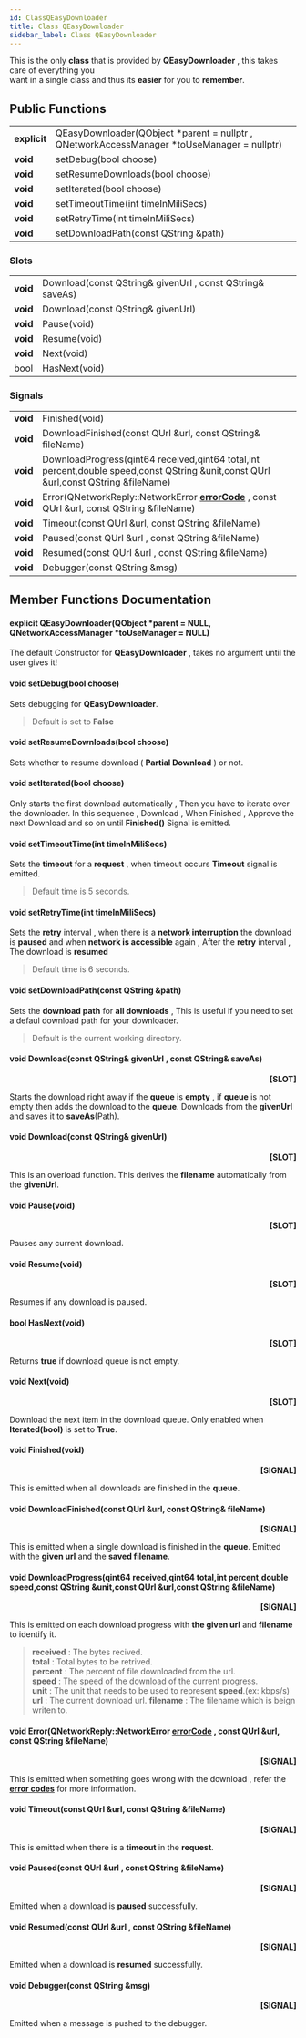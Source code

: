 ```yaml
---
id: ClassQEasyDownloader
title: Class QEasyDownloader
sidebar_label: Class QEasyDownloader
---
```


This is the only **class** that is provided by **QEasyDownloader** , this takes care of everything you   
want in a single class and thus its **easier** for you to **remember**.


## Public Functions

|	         	|				                                         						       |
|---------------|--------------------------------------------------------------------------------------|
| **explicit**  | QEasyDownloader(QObject *parent = nullptr , QNetworkAccessManager *toUseManager = nullptr)|
| **void**	    | setDebug(bool choose)								                                   |
| **void**	    | setResumeDownloads(bool choose)							                               |
| **void** 	    | setIterated(bool choose)										       |
| **void**	    | setTimeoutTime(int timeInMiliSecs)						                           |
| **void**	    | setRetryTime(int timeInMiliSecs)						                               |
| **void**      | setDownloadPath(const QString &path)                                                 |


### Slots
|		        |	    							                                                   |
|---------------|--------------------------------------------------------------------------------------|
| **void**	| Download(const QString& givenUrl , const QString& saveAs)			                       |
| **void** 	| Download(const QString& givenUrl)						                                   |
| **void**	| Pause(void)									                                           |
| **void**	| Resume(void)									                                           |
| **void** 	| Next(void) 														   |
| bool      | HasNext(void)                                                                            |

### Signals

|	         	|	     										                                                                                      |
|---------------|-------------------------------------------------------------------------------------------------------------------------------------|
| **void**	    | Finished(void) 									                                                                                  |
| **void** 	    | DownloadFinished(const QUrl &url, const QString& fileName)			                                                           	  |
| **void**	    | DownloadProgress(qint64 received,qint64 total,int percent,double speed,const QString &unit,const QUrl &url,const QString &fileName) |
| **void**      | Error(QNetworkReply::NetworkError **[errorCode](QEasyDownloaderErrorCodes.md)** , const QUrl &url, const QString &fileName)         |
| **void**      | Timeout(const QUrl &url, const QString &fileName)                                                                                   |
| **void**      | Paused(const QUrl &url , const QString &fileName)                                                                 |
| **void**      | Resumed(const QUrl &url , const QString &fileName)                                                                |
| **void**      | Debugger(const QString &msg)                                                                                      |


## Member Functions Documentation

#### explicit QEasyDownloader(QObject *parent = NULL, QNetworkAccessManager *toUseManager = NULL) 

The default Constructor for **QEasyDownloader** , takes no argument until the user gives it!

#### void setDebug(bool choose)

Sets debugging for **QEasyDownloader**.

> Default is set to **False**

#### void setResumeDownloads(bool choose)

Sets whether to resume download ( **Partial Download** ) or not.

#### void setIterated(bool choose)

Only starts the first download automatically , Then you have to iterate over the downloader.
In this sequence , Download , When Finished , Approve the next Download and so on until **Finished()** Signal is emitted.

#### void setTimeoutTime(int timeInMiliSecs)

Sets the **timeout** for a **request** , when timeout occurs **Timeout** signal is emitted.

> Default time is 5 seconds.

#### void setRetryTime(int timeInMiliSecs)

Sets the **retry** interval , when there is a **network interruption** the download is **paused** and when **network is accessible**
again , After the **retry** interval , The download is **resumed**

> Default time is 6 seconds.

#### void setDownloadPath(const QString &path)

Sets the **download path** for **all downloads** , This is useful if you need to set a defaul download path for your downloader.

> Default is the current working directory.


#### void	Download(const QString& givenUrl , const QString& saveAs)
<p align="right"> <b>[SLOT]</b> </p>

Starts the download right away if the **queue** is **empty** , if **queue** is not empty then adds the download to the **queue**.
Downloads from the **givenUrl** and saves it to **saveAs**(Path).

#### void	Download(const QString& givenUrl)
<p align="right"> <b>[SLOT]</b> </p>

This is an overload function. This derives the **filename** automatically from the **givenUrl**.

#### void Pause(void)
<p align="right"> <b>[SLOT]</b> </p>

Pauses any current download.

#### void Resume(void)
<p align="right"> <b>[SLOT]</b> </p>

Resumes if any download is paused.

#### bool HasNext(void)
<p align="right"> <b>[SLOT]</b> </p>

Returns **true** if download queue is not empty.

#### void Next(void)
<p align="right"> <b>[SLOT]</b> </p>

Download the next item in the download queue. Only enabled when **Iterated(bool)** is set to **True**.

#### void Finished(void)
<p align="right"> <b>[SIGNAL]</b> </p>

This is emitted when all downloads are finished in the **queue**.

#### void DownloadFinished(const QUrl &url, const QString& fileName)
<p align="right"> <b>[SIGNAL]</b> </p>

This is emitted when a single download is finished in the **queue**. Emitted with the **given url** and the **saved filename**.

#### void DownloadProgress(qint64 received,qint64 total,int percent,double speed,const QString &unit,const QUrl &url,const QString &fileName)
<p align="right"> <b>[SIGNAL]</b> </p>

This is emitted on each download progress with **the given url** and **filename** to identify it.

> **received** : The bytes recived.   
> **total**    : Total bytes to be retrived.   
> **percent**  : The percent of file downloaded from the url.   
> **speed**    : The speed of the download of the current progress.   
> **unit**     : The unit that needs to be used to represent **speed**.(ex: kbps/s)   
> **url**      : The current download url.
> **filename** : The filename which is beign writen to.

#### void Error(QNetworkReply::NetworkError **[errorCode](QEasyDownloaderErrorCodes.md)** , const QUrl &url, const QString &fileName)
<p align="right"> <b>[SIGNAL]</b> </p>

This is emitted when something goes wrong with the download , refer the  **[error codes](QEasyDownloaderErrorCodes.md)** for more information.

#### void Timeout(const QUrl &url, const QString &fileName)
<p align="right"> <b>[SIGNAL]</b> </p>

This is emitted when there is a **timeout** in the **request**.

#### void Paused(const QUrl &url , const QString &fileName)
<p align="right"> <b>[SIGNAL]</b> </p>

Emitted when a download is **paused** successfully.

#### void Resumed(const QUrl &url , const QString &fileName)
<p align="right"> <b>[SIGNAL]</b> </p>

Emitted when a download is **resumed** successfully.

#### void Debugger(const QString &msg)
<p align="right"> <b>[SIGNAL]</b> </p>

Emitted when a message is pushed to the debugger.
